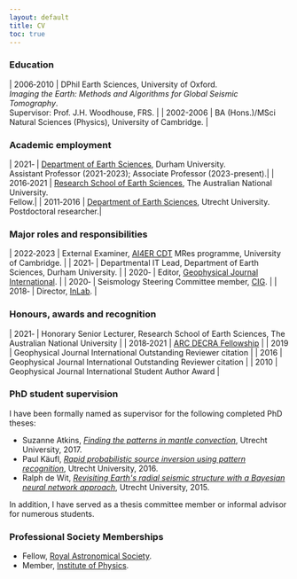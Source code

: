 ```yaml
---
layout: default
title: CV
toc: true
---
```


### Education

| 2006&#8209;2010 | DPhil Earth Sciences, University of Oxford. <br />*Imaging the Earth: Methods and Algorithms for Global Seismic Tomography*. <br />Supervisor: Prof. J.H. Woodhouse, FRS. |
| 2002-2006 | BA (Hons.)/MSci Natural Sciences (Physics), University of Cambridge. |


### Academic employment

| 2021&#8209; | [Department of Earth Sciences](https://www.durham.ac.uk/departments/academic/earth-sciences/), Durham University.<br /> Assistant Professor (2021-2023); Associate Professor (2023-present).|
| 2016&#8209;2021 | [Research School of Earth Sciences](https://earthsciences.anu.edu.au), The Australian National University.<br />Fellow.|
| 2011&#8209;2016 | [Department of Earth Sciences](https://www.uu.nl/en/organisation/faculty-of-geosciences), Utrecht University.<br />Postdoctoral researcher.|



### Major roles and responsibilities

| 2022&#8209;2023 | External Examiner, [AI4ER CDT](https://ai4er-cdt.esc.cam.ac.uk) MRes programme, University of Cambridge. |
| 2021&#8209; | Departmental IT Lead, Department of Earth Sciences, Durham University. |
| 2020&#8209; | Editor, [Geophysical Journal International](https://academic.oup.com/gji). |
| 2020&#8209; | Seismology Steering Committee member, [CIG](https://geodynamics.org). |
| 2018&#8209; | Director, [InLab](https://www.inlab.edu.au/). |

### Honours, awards and recognition

| 2021&#8209; | Honorary Senior Lecturer, Research School of Earth Sciences, The Australian National University |
| 2018&#8209;2021 | [ARC DECRA Fellowship](https://www.arc.gov.au/funding-research/funding-schemes/discovery-program/discovery-early-career-researcher-award-decra) |
| 2019 | Geophysical Journal International Outstanding Reviewer citation |
| 2016 | Geophysical Journal International Outstanding Reviewer citation |
| 2010 | Geophysical Journal International Student Author Award |


### PhD student supervision

I have been formally named as supervisor for the following completed PhD theses:
- Suzanne Atkins, [*Finding the patterns in mantle convection*](http://dspace.library.uu.nl/bitstream/handle/1874/349108/Atkins.pdf), Utrecht University, 2017.
- Paul Käufl, [*Rapid probabilistic source inversion using pattern recognition*](https://dspace.library.uu.nl/bitstream/handle/1874/321502/kaufl.pdf), Utrecht University, 2016.
- Ralph de Wit, [*Revisiting Earth's radial seismic structure with a Bayesian neural network approach*](https://dspace.library.uu.nl/bitstream/handle/1874/315583/dewit.pdf), Utrecht University, 2015.

In addition, I have served as a thesis committee member or informal advisor for numerous students.


### Professional Society Memberships
- Fellow, [Royal Astronomical Society](https://ras.ac.uk/).
- Member, [Institute of Physics](https://www.iop.org/).
